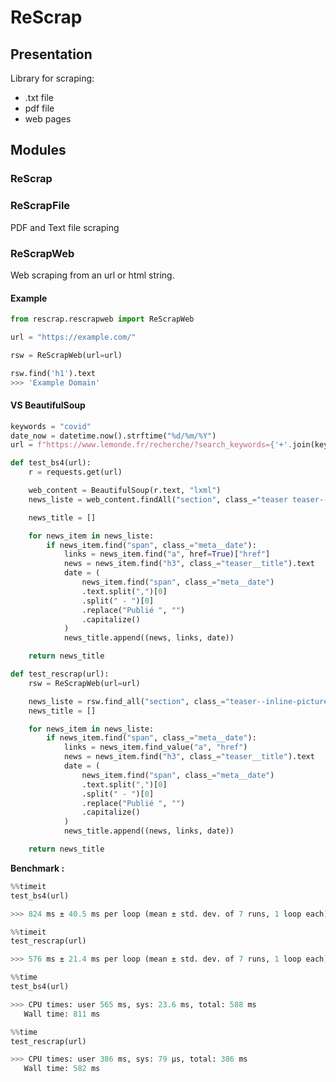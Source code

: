 # ReScrap

## Presentation

Library for scraping:

- .txt file
- pdf file
- web pages

## Modules

### ReScrap

### ReScrapFile
PDF and Text file scraping

### ReScrapWeb

Web scraping from an url or html string.

#### Example

```python
from rescrap.rescrapweb import ReScrapWeb

url = "https://example.com/"

rsw = ReScrapWeb(url=url)

rsw.find('h1').text
>>> 'Example Domain'
```

#### VS BeautifulSoup

```python
keywords = "covid"
date_now = datetime.now().strftime("%d/%m/%Y")
url = f"https://www.lemonde.fr/recherche/?search_keywords={'+'.join(keywords.split(' '))}&start_at=19/12/1944&end_at={date_now}&search_sort=date_desc"
```


```python
def test_bs4(url):
    r = requests.get(url)

    web_content = BeautifulSoup(r.text, "lxml")
    news_liste = web_content.findAll("section", class_="teaser teaser--inline-picture")

    news_title = []

    for news_item in news_liste:
        if news_item.find("span", class_="meta__date"):
            links = news_item.find("a", href=True)["href"]
            news = news_item.find("h3", class_="teaser__title").text
            date = (
                news_item.find("span", class_="meta__date")
                .text.split(",")[0]
                .split(" - ")[0]
                .replace("Publié ", "")
                .capitalize()
            )
            news_title.append((news, links, date))

    return news_title
```

```python
def test_rescrap(url):
    rsw = ReScrapWeb(url=url)

    news_liste = rsw.find_all("section", class_="teaser--inline-picture")
    news_title = []

    for news_item in news_liste:
        if news_item.find("span", class_="meta__date"):
            links = news_item.find_value("a", "href")
            news = news_item.find("h3", class_="teaser__title").text
            date = (
                news_item.find("span", class_="meta__date")
                .text.split(",")[0]
                .split(" - ")[0]
                .replace("Publié ", "")
                .capitalize()
            )
            news_title.append((news, links, date))

    return news_title
```

__Benchmark :__
```python
%%timeit
test_bs4(url)

>>> 824 ms ± 40.5 ms per loop (mean ± std. dev. of 7 runs, 1 loop each)
```

```python
%%timeit
test_rescrap(url)

>>> 576 ms ± 21.4 ms per loop (mean ± std. dev. of 7 runs, 1 loop each)
```

```python
%%time
test_bs4(url)

>>> CPU times: user 565 ms, sys: 23.6 ms, total: 588 ms
   Wall time: 811 ms
```

```python
%%time
test_rescrap(url)

>>> CPU times: user 386 ms, sys: 79 µs, total: 386 ms
   Wall time: 582 ms
```
